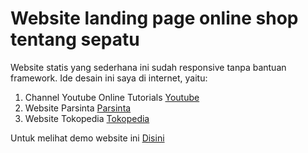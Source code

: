 # Website landing page online shop tentang sepatu

Website statis yang sederhana ini sudah responsive tanpa bantuan framework. Ide desain ini saya di internet, yaitu:
1) Channel Youtube Online Tutorials <a href="https://www.youtube.com/watch?v=91Q6RvKvd7o&ab_channel=OnlineTutorials">Youtube</a>
2) Website Parsinta <a href="https://parsinta.com">Parsinta</a>
3) Website Tokopedia <a href="https://tokopedia.com">Tokopedia</a>

Untuk melihat demo website ini <a href="https://mfebriann.github.io/Sepatuku-id">Disini</a>